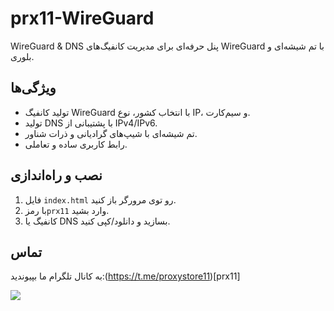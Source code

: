 # prx11-WireGuard
‌‌WireGuard &amp; DNS
پنل حرفه‌ای برای مدیریت کانفیگ‌های WireGuard با تم شیشه‌ای و بلوری.

## ویژگی‌ها
- تولید کانفیگ WireGuard با انتخاب کشور، نوع IP، و سیم‌کارت.
- تولید DNS با پشتیبانی از IPv4/IPv6.
- تم شیشه‌ای با شیپ‌های گرادیانی و ذرات شناور.
- رابط کاربری ساده و تعاملی.

## نصب و راه‌اندازی
1. فایل `index.html` رو توی مرورگر باز کنید.
2. با رمز`prx11` وارد بشید.
3. کانفیگ یا DNS بسازید و دانلود/کپی کنید.


## تماس
به کانال تلگرام ما بپیوندید:(https://t.me/proxystore11)[prx11]


<a href="https://www.coffeebede.com/miladfaryad1"><img class="img-fluid" src="https://coffeebede.ir/DashboardTemplateV2/app-assets/images/banner/default-yellow.svg" /></a>
